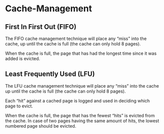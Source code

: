 # Cache-Management

## First In First Out (FIFO)

The FIFO cache management technique will place any “miss” into the cache, up until the cache is full (the cache can only hold 8 pages).

When the cache is full, the page that has had the longest time since it was added is evicted.

## Least Frequently Used (LFU)

The LFU cache management technique will place any “miss” into the cache up until the cache is full (the cache can only hold 8 pages).

Each “hit” against a cached page is logged and used in deciding which page to evict.

When the cache is full, the page that has the fewest “hits” is evicted from the cache. In case of two pages having the same amount of hits, the lowest numbered page should be evicted.


